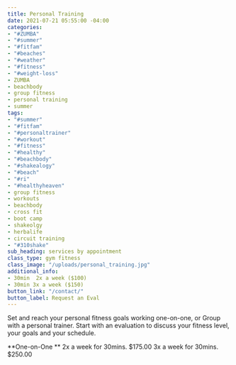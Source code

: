 ```yaml
---
title: Personal Training
date: 2021-07-21 05:55:00 -04:00
categories:
- "#ZUMBA"
- "#summer"
- "#fitfam"
- "#beaches"
- "#weather"
- "#fitness"
- "#weight-loss"
- ZUMBA
- beachbody
- group fitness
- personal training
- summer
tags:
- "#summer"
- "#fitfam"
- "#personaltrainer"
- "#workout"
- "#fitness"
- "#healthy"
- "#beachbody"
- "#shakealogy"
- "#beach"
- "#ri"
- "#healthyheaven"
- group fitness
- workouts
- beachbody
- cross fit
- boot camp
- shakeolgy
- herbalife
- circuit training
- "#310shake"
sub_heading: services by appointment
class_type: gym fitness
class_image: "/uploads/personal_training.jpg"
additional_info:
- 30min  2x a week ($100)
- 30min 3x a week ($150)
button_link: "/contact/"
button_label: Request an Eval
---
```


Set and reach your personal fitness goals working one-on-one, or Group with a personal trainer. Start with an evaluation to discuss your fitness level, your goals and your schedule.

**One-on-One **
2x a week for 30mins. $175.00
3x a week for 30mins. $250.00